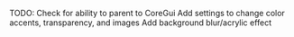 TODO: Check for ability to parent to CoreGui
Add settings to change color accents, transparency, and images
Add background blur/acrylic effect
